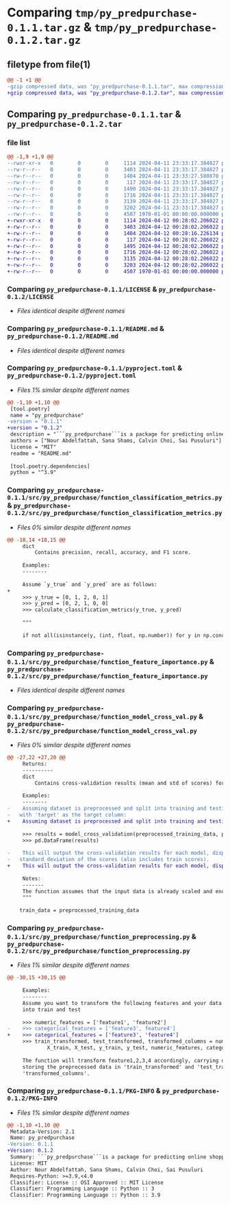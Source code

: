 # Comparing `tmp/py_predpurchase-0.1.1.tar.gz` & `tmp/py_predpurchase-0.1.2.tar.gz`

## filetype from file(1)

```diff
@@ -1 +1 @@
-gzip compressed data, was "py_predpurchase-0.1.1.tar", max compression
+gzip compressed data, was "py_predpurchase-0.1.2.tar", max compression
```

## Comparing `py_predpurchase-0.1.1.tar` & `py_predpurchase-0.1.2.tar`

### file list

```diff
@@ -1,9 +1,9 @@
--rwxr-xr-x   0        0        0     1114 2024-04-11 23:33:17.384827 py_predpurchase-0.1.1/LICENSE
--rw-r--r--   0        0        0     3403 2024-04-11 23:33:17.384827 py_predpurchase-0.1.1/README.md
--rw-r--r--   0        0        0     1404 2024-04-11 23:33:27.580870 py_predpurchase-0.1.1/pyproject.toml
--rw-r--r--   0        0        0      117 2024-04-11 23:33:17.384827 py_predpurchase-0.1.1/src/py_predpurchase/__init__.py
--rw-r--r--   0        0        0     1490 2024-04-11 23:33:17.384827 py_predpurchase-0.1.1/src/py_predpurchase/function_classification_metrics.py
--rw-r--r--   0        0        0     1716 2024-04-11 23:33:17.384827 py_predpurchase-0.1.1/src/py_predpurchase/function_feature_importance.py
--rw-r--r--   0        0        0     3139 2024-04-11 23:33:17.384827 py_predpurchase-0.1.1/src/py_predpurchase/function_model_cross_val.py
--rw-r--r--   0        0        0     3202 2024-04-11 23:33:17.384827 py_predpurchase-0.1.1/src/py_predpurchase/function_preprocessing.py
--rw-r--r--   0        0        0     4507 1970-01-01 00:00:00.000000 py_predpurchase-0.1.1/PKG-INFO
+-rwxr-xr-x   0        0        0     1114 2024-04-12 00:28:02.206022 py_predpurchase-0.1.2/LICENSE
+-rw-r--r--   0        0        0     3403 2024-04-12 00:28:02.206022 py_predpurchase-0.1.2/README.md
+-rw-r--r--   0        0        0     1404 2024-04-12 00:28:16.226134 py_predpurchase-0.1.2/pyproject.toml
+-rw-r--r--   0        0        0      117 2024-04-12 00:28:02.206022 py_predpurchase-0.1.2/src/py_predpurchase/__init__.py
+-rw-r--r--   0        0        0     1495 2024-04-12 00:28:02.206022 py_predpurchase-0.1.2/src/py_predpurchase/function_classification_metrics.py
+-rw-r--r--   0        0        0     1716 2024-04-12 00:28:02.206022 py_predpurchase-0.1.2/src/py_predpurchase/function_feature_importance.py
+-rw-r--r--   0        0        0     3135 2024-04-12 00:28:02.206022 py_predpurchase-0.1.2/src/py_predpurchase/function_model_cross_val.py
+-rw-r--r--   0        0        0     3203 2024-04-12 00:28:02.206022 py_predpurchase-0.1.2/src/py_predpurchase/function_preprocessing.py
+-rw-r--r--   0        0        0     4507 1970-01-01 00:00:00.000000 py_predpurchase-0.1.2/PKG-INFO
```

### Comparing `py_predpurchase-0.1.1/LICENSE` & `py_predpurchase-0.1.2/LICENSE`

 * *Files identical despite different names*

### Comparing `py_predpurchase-0.1.1/README.md` & `py_predpurchase-0.1.2/README.md`

 * *Files identical despite different names*

### Comparing `py_predpurchase-0.1.1/pyproject.toml` & `py_predpurchase-0.1.2/pyproject.toml`

 * *Files 1% similar despite different names*

```diff
@@ -1,10 +1,10 @@
 [tool.poetry]
 name = "py_predpurchase"
-version = "0.1.1"
+version = "0.1.2"
 description = "```py_predpurchase```is a package for predicting online shopper purchasing intentions, containing functions to aid with data analysis processes including conducting data preprocessing as well as calculating classification metrics, cross validation scores and feature importances.The package features functions that focus mainly on analyzing the data and evaluating model performance."
 authors = ["Nour Abdelfattah, Sana Shams, Calvin Choi, Sai Pusuluri"]
 license = "MIT"
 readme = "README.md"
 
 [tool.poetry.dependencies]
 python = "^3.9"
```

### Comparing `py_predpurchase-0.1.1/src/py_predpurchase/function_classification_metrics.py` & `py_predpurchase-0.1.2/src/py_predpurchase/function_classification_metrics.py`

 * *Files 0% similar despite different names*

```diff
@@ -18,14 +18,15 @@
     dict
         Contains precision, recall, accuracy, and F1 score.
     
     Examples:
     --------
 
     Assume `y_true` and `y_pred` are as follows:
+    
     >>> y_true = [0, 1, 2, 0, 1]
     >>> y_pred = [0, 2, 1, 0, 0]
     >>> calculate_classification_metrics(y_true, y_pred)
 
     """
 
     if not all(isinstance(y, (int, float, np.number)) for y in np.concatenate([y_true, y_pred])):
```

### Comparing `py_predpurchase-0.1.1/src/py_predpurchase/function_feature_importance.py` & `py_predpurchase-0.1.2/src/py_predpurchase/function_feature_importance.py`

 * *Files identical despite different names*

### Comparing `py_predpurchase-0.1.1/src/py_predpurchase/function_model_cross_val.py` & `py_predpurchase-0.1.2/src/py_predpurchase/function_model_cross_val.py`

 * *Files 0% similar despite different names*

```diff
@@ -27,22 +27,20 @@
     Returns:
     ----------
     dict
         Contains cross-validation results (mean and std of scores) for each specified model.
 
     Examples:
     --------
-    Assuming dataset is preprocessed and split into training and testing sets, 
-	with 'target' as the target column:
+    Assuming dataset is preprocessed and split into training and testing sets, with 'target' as the target column:
 
     >>> results = model_cross_validation(preprocessed_training_data, preprocessed_testing_data, 'target', k=5, gamma=0.1)
     >>> pd.DataFrame(results)
 
-    This will output the cross-validation results for each model, displaying the mean and 
-	standard deviation of the scores (also includes train scores).
+    This will output the cross-validation results for each model, displaying the mean and standard deviation of the scores (also includes train scores).
 
     Notes:
     -------
     The function assumes that the input data is already scaled and encoded.
     """
 
 	train_data = preprocessed_training_data
```

### Comparing `py_predpurchase-0.1.1/src/py_predpurchase/function_preprocessing.py` & `py_predpurchase-0.1.2/src/py_predpurchase/function_preprocessing.py`

 * *Files 1% similar despite different names*

```diff
@@ -30,15 +30,15 @@
    
     Examples:
     --------
     Assume you want to transform the following features and your data set has already been split
     into train and test
 
     >>> numeric_features = ['feature1', 'feature2']
-    >>> categorical_features = ['feature3', feature4']
+    >>> categorical_features = ['feature3', 'feature4']
     >>> train_transformed, test_transformed, transformed_columns = numerical_categorical_preprocess(
             X_train, X_test, y_train, y_test, numeric_features, categorical_features)
     
     The function will transform feature1,2,3,4 accordingly, carrying out scaling and one-hot encoding and 
     storing the preprocessed data in 'train_transformed' and 'test_transformed'. Column names will also be stored in 
     'transformed_columns'.
```

### Comparing `py_predpurchase-0.1.1/PKG-INFO` & `py_predpurchase-0.1.2/PKG-INFO`

 * *Files 1% similar despite different names*

```diff
@@ -1,10 +1,10 @@
 Metadata-Version: 2.1
 Name: py_predpurchase
-Version: 0.1.1
+Version: 0.1.2
 Summary: ```py_predpurchase```is a package for predicting online shopper purchasing intentions, containing functions to aid with data analysis processes including conducting data preprocessing as well as calculating classification metrics, cross validation scores and feature importances.The package features functions that focus mainly on analyzing the data and evaluating model performance.
 License: MIT
 Author: Nour Abdelfattah, Sana Shams, Calvin Choi, Sai Pusuluri
 Requires-Python: >=3.9,<4.0
 Classifier: License :: OSI Approved :: MIT License
 Classifier: Programming Language :: Python :: 3
 Classifier: Programming Language :: Python :: 3.9
```

